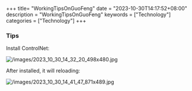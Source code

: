 +++
title= "WorkingTipsOnGuoFeng"
date = "2023-10-30T14:17:52+08:00"
description = "WorkingTipsOnGuoFeng"
keywords = ["Technology"]
categories = ["Technology"]
+++
### Tips
Install ControlNet:    

![/images/2023_10_30_14_32_20_498x480.jpg](/images/2023_10_30_14_32_20_498x480.jpg)

After installed, it will reloading:     

![/images/2023_10_30_14_41_47_871x489.jpg](/images/2023_10_30_14_41_47_871x489.jpg)


